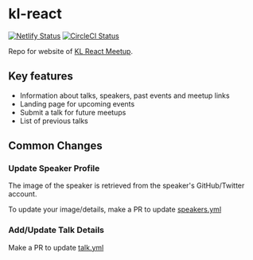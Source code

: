 # kl-react

[![Netlify Status](https://api.netlify.com/api/v1/badges/17874651-226e-4dc5-9af8-a3a6fd62c08b/deploy-status)](https://app.netlify.com/sites/kl-react/deploys) [![CircleCI Status](https://circleci.com/gh/malcolm-kee/kl-react/tree/master.svg?style=svg)](https://circleci.com/gh/malcolm-kee/kl-react/tree/master)

Repo for website of [KL React Meetup][kl-react-meetup].

## Key features

- Information about talks, speakers, past events and meetup links
- Landing page for upcoming events
- Submit a talk for future meetups
- List of previous talks

## Common Changes

### Update Speaker Profile

The image of the speaker is retrieved from the speaker's GitHub/Twitter account.

To update your image/details, make a PR to update [speakers.yml](src/data/speakers.yml)

### Add/Update Talk Details

Make a PR to update [talk.yml](src/data/talk.yml)

[kl-react-meetup]: https://www.meetup.com/kl-react/
